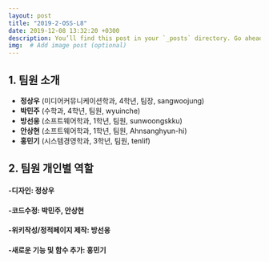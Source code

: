 ```yaml
---
layout: post
title: "2019-2-OSS-L8"
date: 2019-12-08 13:32:20 +0300
description: You’ll find this post in your `_posts` directory. Go ahead and edit it and re-build the site to see your changes. # Add post description (optional)
img:  # Add image post (optional)
---
```

## 1. 팀원 소개
- **정상우** (미디어커뮤니케이션학과, 4학년, 팀장, sangwoojung)
- **박민주** (수학과, 4학년, 팀원, wyuinche)
- **방선웅** (소프트웨어학과, 1학년, 팀원, sunwoongskku) 
- **안상현** (소프트웨어학과, 1학년, 팀원, Ahnsanghyun-hi)
- **홍민기** (시스템경영학과, 3학년, 팀원, tenlif)

## 2. 팀원 개인별 역할
#### -디자인: 정상우
#### -코드수정: 박민주, 안상현
#### -위키작성/정적페이지 제작: 방선웅
#### -새로운 기능 및 함수 추가: 홍민기
